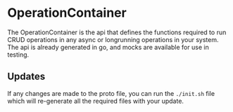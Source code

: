 # OperationContainer
    
The OperationContainer is the api that defines the functions required to run CRUD operations in any async or longrunning operations in your system. The api is already generated in go, and mocks are available for use in testing.

## Updates

If any changes are made to the proto file, you can run the `./init.sh` file which will re-generate all the required files with your update.

